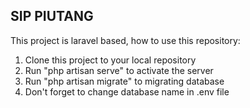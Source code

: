 
## SIP PIUTANG
This project is laravel based, how to use this repository:
1. Clone this project to your local repository
2. Run "php artisan serve" to activate the server
3. Run "php artisan migrate" to migrating database
4. Don't forget to change database name in .env file

